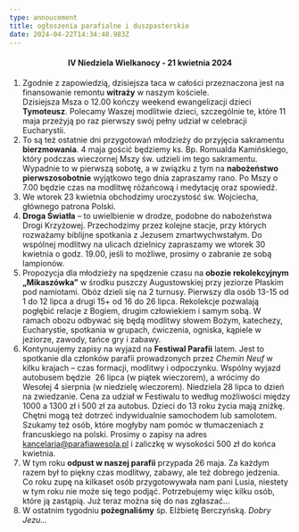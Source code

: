 ```yaml
---
type: annoucement
title: ogłoszenia parafialne i duszpasterskie
date: 2024-04-22T14:34:48.983Z
---
```

<!--StartFragment-->

<h4 style="text-align:center;">IV Niedziela Wielkanocy - 21 kwietnia 2024</h4>

1. Zgodnie z zapowiedzią, dzisiejsza taca w całości przeznaczona jest na finansowanie remontu **witraży** w naszym kościele.\
   Dzisiejsza Msza o 12.00 kończy weekend ewangelizacji dzieci **Tymoteusz**. Polecamy Waszej modlitwie dzieci, szczególnie te, które 11 maja przeżyją po raz pierwszy swój pełny udział w celebracji Eucharystii.
2. To są też ostatnie dni przygotowań młodzieży do przyjęcia sakramentu **bierzmowania**. 4 maja gościć będziemy ks. Bp. Romualda Kamińskiego, który podczas wieczornej Mszy św. udzieli im tego sakramentu. Wypadnie to w pierwszą sobotę, a w związku z tym na **nabożeństwo pierwszosobotnie** wyjątkowo tego dnia zapraszamy rano. Po Mszy o 7.00 będzie czas na modlitwę różańcową i medytację oraz spowiedź.
3. We wtorek 23 kwietnia obchodzimy uroczystość św. Wojciecha, głównego patrona Polski.
4. **Droga Światła** – to uwielbienie w drodze, podobne do nabożeństwa Drogi Krzyżowej. Przechodzimy przez kolejne stacje, przy których rozważamy biblijne spotkania z Jezusem zmartwychwstałym. Do wspólnej modlitwy na ulicach dzielnicy zapraszamy we wtorek 30 kwietnia o godz. 19.00, jeśli to możliwe, prosimy o zabranie ze sobą lampionów.
5. Propozycja dla młodzieży na spędzenie czasu na **obozie rekolekcyjnym „Mikaszówka”** w środku puszczy Augustowskiej przy jeziorze Płaskim pod namiotami. Obóz dzieli się na 2 turnusy. Pierwszy dla osób 13-15 od 1 do 12 lipca a drugi 15+ od 16 do 26 lipca. Rekolekcje pozwalają pogłębić relacje z Bogiem, drugim człowiekiem i samym sobą. W ramach obozu odbywać się będą modlitwy słowem Bożym, katechezy, Eucharystie, spotkania w grupach, ćwiczenia, ogniska, kąpiele w jeziorze, zawody, tańce gry i zabawy. 
6. Kontynuujemy zapisy na wyjazd na **Festiwal Parafii** latem. Jest to spotkanie dla członków parafii prowadzonych przez *Chemin Neuf* w kilku krajach – czas formacji, modlitwy i odpoczynku. Wspólny wyjazd autobusem będzie  26 lipca (w piątek wieczorem), a wrócimy do Wesołej 4 sierpnia (w niedzielę wieczorem). Niedziela 28 lipca to dzień na zwiedzanie. Cena za udział w Festiwalu to według możliwości między 1000 a 1300 zł i 500 zł za autobus. Dzieci do 13 roku życia mają zniżkę. Chętni mogą też dotrzeć indywidualnie samochodem lub samolotem. Szukamy też osób, które mogłyby nam pomóc w tłumaczeniach z francuskiego na polski. Prosimy o zapisy na adres [kancelaria@parafiawesola.pl](mailto:kancelaria@parafiawesola.pl) i zaliczkę w wysokości 500 zł do końca kwietnia.
7. W tym roku **odpust w naszej parafii** przypada 26 maja. Za każdym razem był to piękny czas modlitwy, zabawy, ale też dobrego jedzenia. Co roku zupę na kilkaset osób przygotowywała nam pani Lusia, niestety w tym roku nie może się tego podjąć. Potrzebujemy więc kilku osób, które ją zastąpią. Już teraz można się do nas zgłaszać…
8. W ostatnim tygodniu **pożegnaliśmy** śp. Elżbietę Berczyńską. *Dobry Jezu…*

<!--EndFragment-->